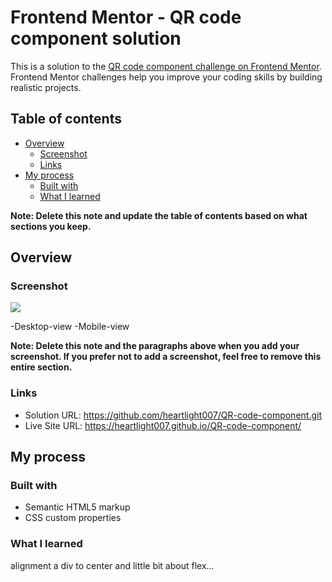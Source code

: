 # Frontend Mentor - QR code component solution

This is a solution to the [QR code component challenge on Frontend Mentor](https://www.frontendmentor.io/challenges/qr-code-component-iux_sIO_H). Frontend Mentor challenges help you improve your coding skills by building realistic projects. 

## Table of contents

- [Overview](#overview)
  - [Screenshot](#screenshot)
  - [Links](#links)
- [My process](#my-process)
  - [Built with](#built-with)
  - [What I learned](#what-i-learned)
 

**Note: Delete this note and update the table of contents based on what sections you keep.**

## Overview

### Screenshot

![](./screenshot)

-Desktop-view
-Mobile-view



**Note: Delete this note and the paragraphs above when you add your screenshot. If you prefer not to add a screenshot, feel free to remove this entire section.**

### Links

- Solution URL: https://github.com/heartlight007/QR-code-component.git
- Live Site URL: https://heartlight007.github.io/QR-code-component/

## My process

### Built with

- Semantic HTML5 markup
- CSS custom properties

### What I learned
alignment a div to center and little bit about flex...


